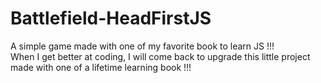 # Battlefield-HeadFirstJS
A simple game made with one of my favorite book to learn JS !!! <br>
When I get better at coding, I will come back to upgrade this little project made with one of a lifetime learning book !!!
